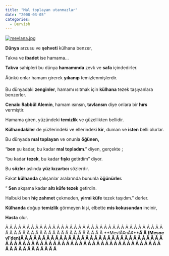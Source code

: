 ```yaml
---
title: "Mal toplayan utanmazlar"
date: "2008-03-05"
categories: 
  - Dervish
---
```


[![mevlana.jpg](/uploads/2008/03/mevlana-6.jpg)](/uploads/2008/03/mevlana-6.jpg "mevlana.jpg")

**Dünya** arzusu ve **şehveti** külhana benzer,

Takva ve **ibadet** ise hamama...

**Takva** sahipleri bu dünya **hamamında** zevk ve **safa** içindedirler.

Ãünkü onlar hamam girerek **yıkanıp** temizlenmişlerdir.

Bu dünyadaki **zenginler**, hamamı ısıtmak için **külhana** tezek taşıyanlara benzerler.

**Cenabı Rabbül Alemin**, hamam ısınsın, **tavlansın** diye onlara bir **hırs** vermiştir.

Hamama giren, yüzündeki **temizlik** ve güzellikten bellidir.

**Külhandakiler** de yüzlerindeki ve ellerindeki **kir**, duman ve **isten** belli olurlar.

Bu dünyada **mal toplayan** ve onunla **öğünen,**

“**ben** şu kadar, bu kadar **mal topladım**.” diyen, gerçekte ;

“bu kadar **tezek**, bu kadar **fışkı** getirdim” diyor.

Bu **sözler** aslında **yüz kızartıcı** sözlerdir.

Fakat **külhanda** çalışanlar aralarında bununla **öğünürler.**

“ **Sen** akşama kadar **altı küfe tezek** getirdin.

Halbuki ben **hiç zahmet** çekmeden, **yirmi küfe** tezek taşıdım.” derler.

**Külhanda** doğup **temizlik** görmeyen kişi, elbette **mis kokusundan** incinir,

**Hasta** olur.

Â Â Â Â Â Â Â Â Â Â Â Â Â Â Â Â Â Â Â Â Â Â Â Â Â Â Â Â Â Â Â Â Â Â Â Â Â Â Â Â Â Â Â Â Â Â Â Â Â Â Â Â Â Â Â Â Â Â Â Â **MevlÃ¢nÃ¢****Â Â (**Mesnevî'den**)Â Â Â Â Â Â Â Â Â Â Â Â Â Â Â Â Â Â Â Â Â Â Â Â Â Â Â Â Â Â Â Â Â Â Â Â Â Â Â Â Â Â Â Â Â Â Â Â Â Â Â Â Â Â Â Â Â Â Â Â Â Â Â Â Â Â Â Â Â Â Â Â** **Â Â Â Â Â Â Â Â Â**
